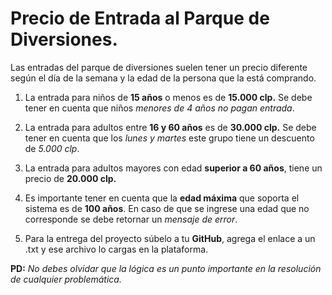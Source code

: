 # Precio de Entrada al Parque de Diversiones.

Las entradas del parque de diversiones suelen tener un precio diferente según el día de la semana y la edad de la persona que la está comprando.

1. La entrada para niños de __15 años__ o menos es de __15.000 clp.__ Se debe tener en cuenta que niños _menores de 4 años no pagan entrada_.

2. La entrada para adultos entre __16 y 60 años__ es de __30.000 clp.__ Se debe tener en cuenta que los _lunes y martes_ este grupo tiene un descuento de _5.000 clp_.

3. La entrada para adultos mayores con edad __superior a 60 años__, tiene un precio de __20.000 clp.__

4. Es importante tener en cuenta que la __edad máxima__ que soporta el sistema es de __100 años__. En caso de que se ingrese una edad que no corresponde se debe retornar un _mensaje de error_.

5. Para la entrega del proyecto súbelo a tu __GitHub__, agrega el enlace a un .txt y ese archivo lo cargas en la plataforma.

__PD:__ _No debes olvidar que la lógica es un punto importante en la resolución de cualquier problemática._